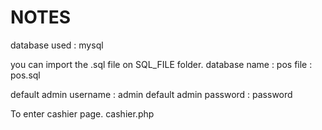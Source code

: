 # NOTES

database used : mysql

you can import the .sql file on SQL_FILE folder.
database name : pos
file : pos.sql

default admin username : admin
default admin password : password


To enter cashier page. 
cashier.php
